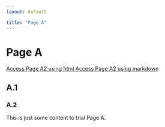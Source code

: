 ```yaml
---
layout: default

title: "Page A"
---
```



# Page A

<a href="https://benjburgess.github.io/PageA/PageA2"> Access Page A2 using html </a>
[Access Page A2 using markdown](https://benjburgess.github.io/PageA/PageA2)


## A.1
### A.2

This is just some content to trial Page A.
